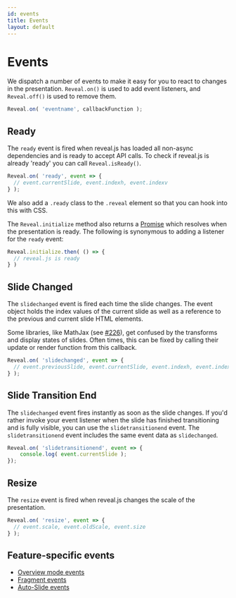 ```yaml
---
id: events
title: Events
layout: default
---
```


# Events

We dispatch a number of events to make it easy for you to react to changes in the presentation. `Reveal.on()` is used to add event listeners, and `Reveal.off()` is used to remove them.

```js
Reveal.on( 'eventname', callbackFunction );
```

## Ready

The `ready` event is fired when reveal.js has loaded all non-async dependencies and is ready to accept API calls. To check if reveal.js is already 'ready' you can call `Reveal.isReady()`.

```javascript
Reveal.on( 'ready', event => {
  // event.currentSlide, event.indexh, event.indexv
} );
```

We also add a `.ready` class to the `.reveal` element so that you can hook into this with CSS.

The `Reveal.initialize` method also returns a [Promise](https://developer.mozilla.org/en-US/docs/Web/JavaScript/Reference/Global_Objects/Promise) which resolves when the presentation is ready. The following is synonymous to adding a listener for the `ready` event:

```javascript
Reveal.initialize.then( () => {
  // reveal.js is ready
} )
```


## Slide Changed

The `slidechanged` event is fired each time the slide changes. The event object holds the index values of the current slide as well as a reference to the previous and current slide HTML elements.

Some libraries, like MathJax (see [#226](https://github.com/hakimel/reveal.js/issues/226#issuecomment-10261609)), get confused by the transforms and display states of slides. Often times, this can be fixed by calling their update or render function from this callback.

```javascript
Reveal.on( 'slidechanged', event => {
  // event.previousSlide, event.currentSlide, event.indexh, event.indexv
} );
```

## Slide Transition End

The `slidechanged` event fires instantly as soon as the slide changes. If you'd rather invoke your event listener when the slide has finished transitioning and is fully visible, you can use the `slidetransitionend` event. The `slidetransitionend` event includes the same event data as `slidechanged`.

```javascript
Reveal.on( 'slidetransitionend', event => {
	console.log( event.currentSlide );
});
```


## Resize

The `resize` event is fired when reveal.js changes the scale of the presentation.

```javascript
Reveal.on( 'resize', event => {
  // event.scale, event.oldScale, event.size
} );
```

## Feature-specific events
- [Overview mode events](/features/overview/#events)
- [Fragment events](/content/fragments/#events)
- [Auto-Slide events](/features/auto-slide/#events)